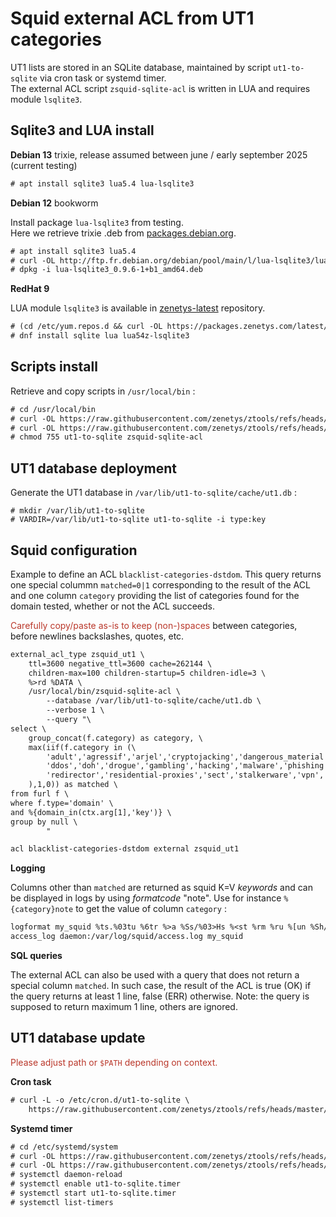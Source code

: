 # Squid external ACL from UT1 categories

UT1 lists are stored in an SQLite database, maintained by script `ut1-to-sqlite` via cron task or systemd timer.  
The external ACL script `zsquid-sqlite-acl` is written in LUA and requires module `lsqlite3`.

## Sqlite3 and LUA install

**Debian 13** trixie, release assumed between june / early september 2025 (current testing)

```txt
# apt install sqlite3 lua5.4 lua-lsqlite3
```

**Debian 12** bookworm

Install package `lua-lsqlite3` from testing.  
Here we retrieve trixie .deb from [packages.debian.org](https://packages.debian.org/trixie/lua-lsqlite3).

```txt
# apt install sqlite3 lua5.4
# curl -OL http://ftp.fr.debian.org/debian/pool/main/l/lua-lsqlite3/lua-lsqlite3_0.9.6-1+b1_amd64.deb
# dpkg -i lua-lsqlite3_0.9.6-1+b1_amd64.deb
```

**RedHat 9**

LUA module `lsqlite3` is available in [zenetys-latest](https://packages.zenetys.com/latest/redhat/zenetys-latest.repo) repository.

```txt
# (cd /etc/yum.repos.d && curl -OL https://packages.zenetys.com/latest/redhat/zenetys-latest.repo)
# dnf install sqlite lua lua54z-lsqlite3
```

## Scripts install

Retrieve and copy scripts in `/usr/local/bin` :

```txt
# cd /usr/local/bin
# curl -OL https://raw.githubusercontent.com/zenetys/ztools/refs/heads/master/squid/ut1-to-sqlite
# curl -OL https://raw.githubusercontent.com/zenetys/ztools/refs/heads/master/squid/zsquid-sqlite-acl
# chmod 755 ut1-to-sqlite zsquid-sqlite-acl
```

## UT1 database deployment

Generate the UT1 database in `/var/lib/ut1-to-sqlite/cache/ut1.db` :

```
# mkdir /var/lib/ut1-to-sqlite
# VARDIR=/var/lib/ut1-to-sqlite ut1-to-sqlite -i type:key
```

## Squid configuration

Example to define an ACL `blacklist-categories-dstdom`. This query returns one special colummn `matched=0|1` corresponding to the result of the ACL and one column `category` providing the  list of categories found for the domain tested, whether or not the ACL succeeds.

<span style="color: rgb(186, 55, 42);">Carefully copy/paste as-is to keep (non-)spaces</span> between categories, before newlines backslashes, quotes, etc.

```txt
external_acl_type zsquid_ut1 \
    ttl=3600 negative_ttl=3600 cache=262144 \
    children-max=100 children-startup=5 children-idle=3 \
    %>rd %DATA \
    /usr/local/bin/zsquid-sqlite-acl \
        --database /var/lib/ut1-to-sqlite/cache/ut1.db \
        --verbose 1 \
        --query "\
select \
    group_concat(f.category) as category, \
    max(iif(f.category in (\
        'adult','agressif','arjel','cryptojacking','dangerous_material',\
        'ddos','doh','drogue','gambling','hacking','malware','phishing',\
        'redirector','residential-proxies','sect','stalkerware','vpn','warez'\
    ),1,0)) as matched \
from furl f \
where f.type='domain' \
and %{domain_in(ctx.arg[1],'key')} \
group by null \
        "

acl blacklist-categories-dstdom external zsquid_ut1
```

**Logging**

Columns other than `matched` are returned as squid K=V *keywords* and can be displayed in logs by using *formatcode* "note". Use for instance `%{category}note` to get the value of column `category` :

```txt
logformat my_squid %ts.%03tu %6tr %>a %Ss/%03>Hs %<st %rm %ru %[un %Sh/%<a %mt category=%{category}note
access_log daemon:/var/log/squid/access.log my_squid
```

**SQL queries**

The external ACL can also be used with a query that does not return a special column `matched`. In such case, the result of the ACL is true (OK) if the query returns at least 1 line, false (ERR) otherwise. Note: the query is supposed to return maximum 1 line, others are ignored.

## UT1 database update

<span style="color: rgb(186, 55, 42);">Please adjust path or `$PATH` depending on context.</span>

**Cron task**

```txt
# curl -L -o /etc/cron.d/ut1-to-sqlite \
    https://raw.githubusercontent.com/zenetys/ztools/refs/heads/master/squid/ut1-to-sqlite.cron
```

**Systemd timer**

```txt
# cd /etc/systemd/system
# curl -OL https://raw.githubusercontent.com/zenetys/ztools/refs/heads/master/squid/ut1-to-sqlite.service
# curl -OL https://raw.githubusercontent.com/zenetys/ztools/refs/heads/master/squid/ut1-to-sqlite.timer
# systemctl daemon-reload
# systemctl enable ut1-to-sqlite.timer
# systemctl start ut1-to-sqlite.timer
# systemctl list-timers
```
